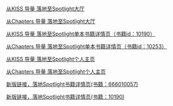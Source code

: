 [从KISS 导量 落地至Spotlight大厅](https://nc5w.adj.st/?adj_t=yfd7spz&adj_deep_link=spotlight%3A%2F%2Fhome%3Fcmtrackid%3D10020001%26linktype%3D2001%26cmrefsrc%3Dcm1001.AVG10003.1001.10007%26cmrefuid%3D10010001)

[从Chapters 导量 落地至Spotlight大厅](https://nc5w.adj.st/?adj_t=yfd7spz&adj_deep_link=spotlight%3A%2F%2Fhome%3Fcmtrackid%3D10020002%26linktype%3D2001%26cmrefsrc%3Dcm1001.AVG10003.1001.10007%26cmrefuid%3D10010001)

[从KISS 导量 落地至Spotlight单本书籍详情页（书籍id：10190）](https://nc5w.adj.st/?adj_t=yfd7spz&adj_deep_link=spotlight%3A%2F%2Fbookpage%3Fstory_id%3D666010057%26cmtrackid%3D10020003%26linktype%3D2001%26cmrefsrc%3Dcm1003.AVG10003.1001.10007%26cmrefuid%3D10010001)

[从Chapters 导量 落地至Spotlight单本书籍详情页（书籍id：10253）](https://nc5w.adj.st/?adj_t=yfd7spz&adj_deep_link=spotlight%3A%2F%2Fbookpage%3Fstory_id%3D10253%26cmtrackid%3D10020004%26linktype%3D2001%26cmrefsrc%3Dcm1001.AVG10003.1001.10007%26cmrefuid%3D10010001)

[从KISS 导量 落地至Spotlight个人主页](https://nc5w.adj.st/?adj_t=yfd7spz&adj_deep_link=spotlight%3A%2F%2Finprofile%3Fcmtrackid%3D10020005%26linktype%3D2001%26cmrefsrc%3Dcm1003.AVG10003.1001.10007}%26cmrefuid%3D10010001)

[从Chapters 导量 落地至Spotlight个人主页](https://nc5w.adj.st/?adj_t=yfd7spz&adj_deep_link=spotlight%3A%2F%2Finprofile%3Fcmtrackid%3D10020006%26linktype%3D2001%26cmrefsrc%3Dcm1001.AVG10003.1001.10007%26cmrefuid%3D10010001)

[新版链接，落地Spotlight书籍详情页(书籍：666010057)](https://app.adjust.com/yfd7spz?deeplink=spotlight%3A%2F%2Fbookpage%3Fstory_id%3D666010057%26cmtrackid%3D10020003%26linktype%3D2001%26cmrefsrc%3Dcm1003.AVG10003.1001.10007%26cmrefuid%3D10010001%26redirect%3Dhttps%253A%252F%252Fnc5w.adj.st%252F%253Fadj_t%253Dyfd7spz%2526adj_deep_link%253Dspotlight%253A%252F%252Fbookpage%253Fstory_id%253D666010057%2526cmtrackid%253D10020003%2526linktype%253D2001%2526cmrefsrc%253Dcm1003.AVG10003.1001.10007%2526cmrefuid%253D10010001)

[新版链接，落地Spotlight书籍详情页(书籍：10190)](https://app.adjust.com/yfd7spz?deeplink=spotlight%3A%2F%2Fbookpage%3Fstory_id%3D10190%26cmtrackid%3D10020003%26linktype%3D2001%26cmrefsrc%3Dcm1003.AVG10003.1001.10007%26cmrefuid%3D10010001%26redirect%3Dhttps%253A%252F%252Fnc5w.adj.st%252F%253Fadj_t%253Dyfd7spz%2526adj_deep_link%253Dspotlight%253A%252F%252Fbookpage%253Fstory_id%253D10190%2526cmtrackid%253D10020003%2526linktype%253D2001%2526cmrefsrc%253Dcm1003.AVG10003.1001.10007%2526cmrefuid%253D10010001)

<!-- https://nc5w.adj.st/?adj_t=yfd7spz&adj_deep_link=spotlight://bookpage%3Fstory_id%3D10190%26cmtrackid%3D10020003%26linktype%3D2001%26cmrefsrc%3D{cmrefsrc}%26cmrefuid%3D{cmrefuid}
https://nc5w.adj.st/?adj_t=yfd7spz&adj_deep_link=spotlight://bookpage%3Fstory_id%3D10207%26cmtrackid%3D10020003%26linktype%3D2001%26cmrefsrc%3Dcm1003.AVG10003

https://app.adjust.com/d8w8a8h?deeplink=cmskiss://?
type=1001&adj_t=d8w8a8h&parm1=60df3042a0565b18ad58da59&randomId=99772599_1625233312&cmtrackid=10030001&linktyp
e=1001&cmrefsrc=CM1005.AVG10003.1001.1007&cmrefuid=123465&redirect=https://5yxe.adj.st/?
type=1001&adj_t=d8w8a8h&adj_deep_link=cmskiss://?
type=1001&parm1=60df3042a0565b18ad58da59&randomId=99772599_1625233312&cmtrackid=10030001&linktype=1001&cmrefsrc
=CM1005.AVG10003.1001.1007&cmrefuid=123465


https://app.adjust.com/yfd7spz?deeplink=spotlight://bookpage?story_id=10190&cmtrackid=10020003&linktype=2001&cmrefsrc=cm1003.AVG10003.1001.10007&cmrefuid=10010001&redirect=https://nc5w.adj.st/?adj_t=yfd7spz&adj_deep_link=spotlight://bookpage?story_id=10190&cmtrackid=10020003&linktype=2001&cmrefsrc=cm1003.AVG10003.1001.10007&cmrefuid=10010001 -->